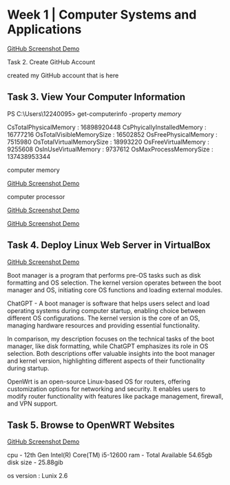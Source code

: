 # Week 1 | Computer Systems and Applications
[GitHub Screenshot Demo](./images/Screenshot-quize1.png)

Task 2. Create GitHub Account  

created my GitHub account that is here

## Task 3. View Your Computer Information

PS C:\Users\12240095> get-computerinfo -property *memory*

CsTotalPhysicalMemory      : 16898920448
CsPhyicallyInstalledMemory : 16777216
OsTotalVisibleMemorySize   : 16502852
OsFreePhysicalMemory       : 7515980
OsTotalVirtualMemorySize   : 18993220
OsFreeVirtualMemory        : 9255608
OsInUseVirtualMemory       : 9737612
OsMaxProcessMemorySize     : 137438953344

computer memory 

[GitHub Screenshot Demo](./images/week1task1.png)  

computer processor

[GitHub Screenshot Demo](./images/week1-task3.png)


[GitHub Screenshot Demo](./images/github-screenshot-demo.png)


## Task 4. Deploy Linux Web Server in VirtualBox

[GitHub Screenshot Demo](./images/week1task4.png)


Boot manager is a program that performs pre-OS tasks such as disk formatting and OS selection. The kernel version operates between the boot manager and OS, initiating core OS functions and loading external modules.

ChatGPT - A boot manager is software that helps users select and load operating systems during computer startup, enabling choice between different OS configurations. The kernel version is the core of an OS, managing hardware resources and providing essential functionality.

In comparison, my description focuses on the technical tasks of the boot manager, like disk formatting, while ChatGPT emphasizes its role in OS selection. Both descriptions offer valuable insights into the boot manager and kernel version, highlighting different aspects of their functionality during startup.

OpenWrt is an open-source Linux-based OS for routers, offering customization options for networking and security. It enables users to modify router functionality with features like package management, firewall, and VPN support.

## Task 5. Browse to OpenWRT Websites

[GitHub Screenshot Demo](./images/week1task5.png)

cpu - 12th Gen Intel(R) Core(TM) i5-12600
ram - Total Available 54.65gb
disk size - 25.88gib

os version : Lunix 2.6

